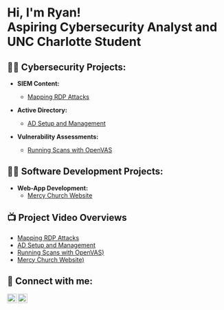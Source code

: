 <h1>Hi, I'm Ryan! <br/> Aspiring Cybersecurity Analyst and UNC Charlotte Student<br/></h1>

<h2>👨‍💻 Cybersecurity Projects:</h2>

- <b>SIEM Content:</b>
  - [Mapping RDP Attacks](https://github.com/rdooley2/SIEM-Lab/blob/main/README.md)
 
- <b>Active Directory:</b>
  - [AD Setup and Management](https://github.com/joshmadakor1/Algorithms-Practice)
 
- <b>Vulnerability Assessments:</b>
  - [Running Scans with OpenVAS](https://github.com/joshmadakor1/Algorithms-Practice)

 
<h2>👨‍💻 Software Development Projects:</h2>

- <b>Web-App Development:</b>
  - [Mercy Church Website](https://github.com/joshmadakor1/Algorithms-Practice)

  
<h2>📺 Project Video Overviews</h2>

- [Mapping RDP Attacks](https://www.youtube.com/watch?v=a83ASGn_V_s)
- [AD Setup and Management](https://www.youtube.com/watch?v=uHy3oM7NnoU)
- [Running Scans with OpenVAS)](https://www.youtube.com/watch?v=N-L9hklSlNk)
- [Mercy Church Website)](https://www.youtube.com/watch?v=N-L9hklSlNk)

<h2> 🤳 Connect with me:</h2>

[<img align="left" alt="JoshMadakor | YouTube" width="22px" src="https://cdn.jsdelivr.net/npm/simple-icons@v3/icons/youtube.svg" />][youtube]
[<img align="left" alt="JoshMadakor | LinkedIn" width="22px" src="https://cdn.jsdelivr.net/npm/simple-icons@v3/icons/linkedin.svg" />][linkedin]

[youtube]: https://www.youtube.com/c/joshmadakor
[linkedin]: https://linkedin.com/in/joshmadakor
